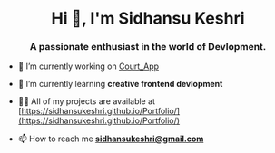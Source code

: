 <h1 align="center">Hi 👋, I'm Sidhansu Keshri</h1>
<h3 align="center">A passionate enthusiast in the world of Devlopment.</h3>

- 🔭 I’m currently working on [Court_App](https://github.com/sidhansukeshri/Court-app)

- 🌱 I’m currently learning **creative frontend devlopment**

- 👨‍💻 All of my projects are available at [https://sidhansukeshri.github.io/Portfolio/](https://sidhansukeshri.github.io/Portfolio/)

- 📫 How to reach me **sidhansukeshri@gmail.com**



